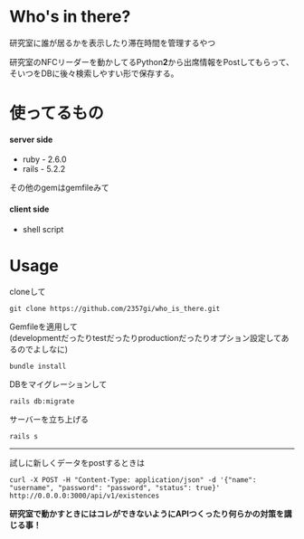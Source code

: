 # Who's in there?
研究室に誰が居るかを表示したり滞在時間を管理するやつ

研究室のNFCリーダーを動かしてるPython**2**から出席情報をPostしてもらって、
そいつをDBに後々検索しやすい形で保存する。

# 使ってるもの
#### server side
- ruby - 2.6.0
- rails - 5.2.2

その他のgemはgemfileみて

#### client side
- shell script


# Usage

cloneして

```shell
git clone https://github.com/2357gi/who_is_there.git
```

Gemfileを適用して<br>
(developmentだったりtestだったりproductionだったりオプション設定してあるのでよしなに)

```shell
bundle install
```



DBをマイグレーションして

```
rails db:migrate
```

サーバーを立ち上げる

```
rails s
```

---
試しに新しくデータをpostするときは

```shell
curl -X POST -H "Content-Type: application/json" -d '{"name": "username", "password": "password", "status": true}' http://0.0.0.0:3000/api/v1/existences
```

**研究室で動かすときにはコレができないようにAPIつくったり何らかの対策を講じる事！**


#
